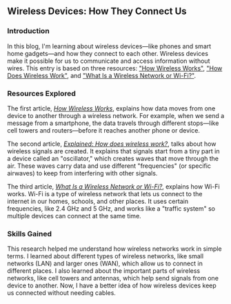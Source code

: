 ## Wireless Devices: How They Connect Us

### Introduction
In this blog, I'm learning about wireless devices—like phones and smart home gadgets—and how they connect to each other. Wireless devices make it possible for us to communicate and access information without wires. This entry is based on three resources: ["How Wireless Works"](https://howwirelessworks.ctia.org), ["How Does Wireless Work"](https://example.com/how-does-wireless-work), and ["What Is a Wireless Network or Wi-Fi?"](https://www.fortinet.com/resources/cyberglossary/wireless-network).

### Resources Explored
The first article, *[How Wireless Works](https://howwirelessworks.ctia.org)*, explains how data moves from one device to another through a wireless network. For example, when we send a message from a smartphone, the data travels through different stops—like cell towers and routers—before it reaches another phone or device.

The second article, *[Explained: How does wireless work?](https://www.grandmetric.com/explained-how-does-wireless-work/)*, talks about how wireless signals are created. It explains that signals start from a tiny part in a device called an "oscillator," which creates waves that move through the air. These waves carry data and use different "frequencies" (or specific airwaves) to keep from interfering with other signals.

The third article, *[What Is a Wireless Network or Wi-Fi?](https://www.fortinet.com/resources/cyberglossary/wireless-network)*, explains how Wi-Fi works. Wi-Fi is a type of wireless network that lets us connect to the internet in our homes, schools, and other places. It uses certain frequencies, like 2.4 GHz and 5 GHz, and works like a "traffic system" so multiple devices can connect at the same time.

### Skills Gained
This research helped me understand how wireless networks work in simple terms. I learned about different types of wireless networks, like small networks (LAN) and larger ones (WAN), which allow us to connect in different places. I also learned about the important parts of wireless networks, like cell towers and antennas, which help send signals from one device to another. Now, I have a better idea of how wireless devices keep us connected without needing cables. 
